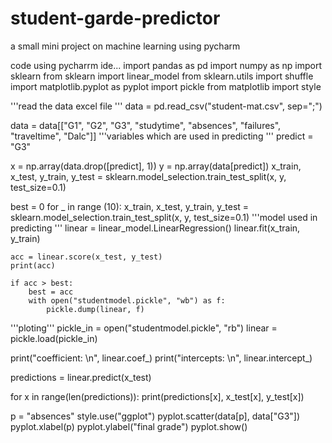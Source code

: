 # student-garde-predictor
a small mini project on machine learning using pycharm

code using pycharrm ide...
import pandas as pd
import numpy as np
import sklearn
from sklearn import linear_model
from sklearn.utils import shuffle
import matplotlib.pyplot as pyplot
import pickle
from matplotlib import style

'''read the data excel file '''
data = pd.read_csv("student-mat.csv",  sep=";")

data = data[["G1", "G2", "G3", "studytime", "absences", "failures", "traveltime", "Dalc"]]
'''variables which are used in predicting '''
predict = "G3"

x = np.array(data.drop([predict], 1))
y = np.array(data[predict])
x_train, x_test, y_train, y_test = sklearn.model_selection.train_test_split(x, y, test_size=0.1)

best = 0
for _ in range (10):
    x_train, x_test, y_train, y_test = sklearn.model_selection.train_test_split(x, y, test_size=0.1)
'''model used in predicting '''
    linear = linear_model.LinearRegression()
    linear.fit(x_train, y_train)

    acc = linear.score(x_test, y_test)
    print(acc)

    if acc > best:
        best = acc
        with open("studentmodel.pickle", "wb") as f:
            pickle.dump(linear, f)




'''ploting'''
pickle_in = open("studentmodel.pickle", "rb")
linear = pickle.load(pickle_in)

print("coefficient: \n", linear.coef_)
print("intercepts: \n", linear.intercept_)

predictions = linear.predict(x_test)

for x in range(len(predictions)):
    print(predictions[x], x_test[x], y_test[x])

p = "absences"
style.use("ggplot")
pyplot.scatter(data[p], data["G3"])
pyplot.xlabel(p)
pyplot.ylabel("final grade")
pyplot.show()
